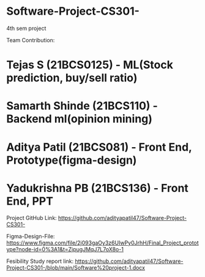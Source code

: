 # Software-Project-CS301-
4th sem project

Team Contribution:

# Tejas S (21BCS0125) - ML(Stock prediction, buy/sell ratio)
# Samarth Shinde (21BCS110) - Backend ml(opinion mining)
# Aditya Patil (21BCS081) - Front End, Prototype(figma-design)
# Yadukrishna PB (21BCS136) - Front End, PPT

Project GitHub Link: https://github.com/adityapatil47/Software-Project-CS301-

Figma-Design-File: https://www.figma.com/file/2j093gaOy3z6UIwPy0JrhH/Final_Project_prototype?node-id=0%3A1&t=ZjpugJMqJ7L7oX8o-1

Fesibility Study report link: https://github.com/adityapatil47/Software-Project-CS301-/blob/main/Software%20project-1.docx
